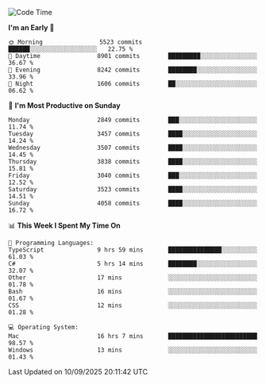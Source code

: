 <!--START_SECTION:waka-->
![Code Time](http://img.shields.io/badge/Code%20Time-5%2C355%20hrs%2011%20mins-blue)

**I'm an Early 🐤** 

```text
🌞 Morning                5523 commits        ██████░░░░░░░░░░░░░░░░░░░   22.75 % 
🌆 Daytime                8901 commits        █████████░░░░░░░░░░░░░░░░   36.67 % 
🌃 Evening                8242 commits        ████████░░░░░░░░░░░░░░░░░   33.96 % 
🌙 Night                  1606 commits        ██░░░░░░░░░░░░░░░░░░░░░░░   06.62 % 
```
📅 **I'm Most Productive on Sunday** 

```text
Monday                   2849 commits        ███░░░░░░░░░░░░░░░░░░░░░░   11.74 % 
Tuesday                  3457 commits        ████░░░░░░░░░░░░░░░░░░░░░   14.24 % 
Wednesday                3507 commits        ████░░░░░░░░░░░░░░░░░░░░░   14.45 % 
Thursday                 3838 commits        ████░░░░░░░░░░░░░░░░░░░░░   15.81 % 
Friday                   3040 commits        ███░░░░░░░░░░░░░░░░░░░░░░   12.52 % 
Saturday                 3523 commits        ████░░░░░░░░░░░░░░░░░░░░░   14.51 % 
Sunday                   4058 commits        ████░░░░░░░░░░░░░░░░░░░░░   16.72 % 
```


📊 **This Week I Spent My Time On** 

```text
💬 Programming Languages: 
TypeScript               9 hrs 59 mins       ███████████████░░░░░░░░░░   61.03 % 
C#                       5 hrs 14 mins       ████████░░░░░░░░░░░░░░░░░   32.07 % 
Other                    17 mins             ░░░░░░░░░░░░░░░░░░░░░░░░░   01.78 % 
Bash                     16 mins             ░░░░░░░░░░░░░░░░░░░░░░░░░   01.67 % 
CSS                      12 mins             ░░░░░░░░░░░░░░░░░░░░░░░░░   01.28 % 

💻 Operating System: 
Mac                      16 hrs 7 mins       █████████████████████████   98.57 % 
Windows                  13 mins             ░░░░░░░░░░░░░░░░░░░░░░░░░   01.43 % 
```


 Last Updated on 10/09/2025 20:11:42 UTC
<!--END_SECTION:waka-->
